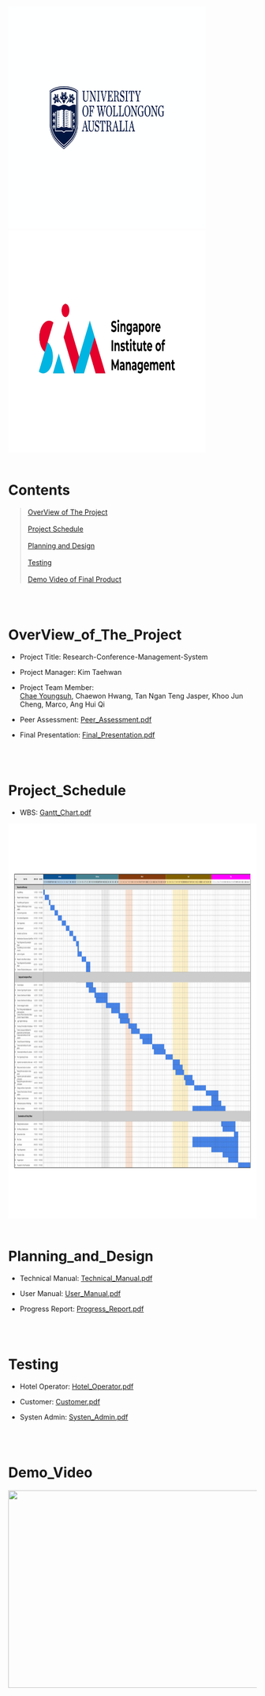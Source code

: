 <div>
  <img src="https://github.com/anica0206/Contactless-Hotel-Check-In-System/blob/main/doc/uow_logo.png"  width="400" height="450"/>
  <img src="https://github.com/anica0206/Contactless-Hotel-Check-In-System/blob/main/doc/sim_logo.jpg"  width="400" height="450"/>
</div>
                                            
<br>

# Contents


>[OverView of The Project](#OverView_of_The_Project)\
><br>
>[Project Schedule](#Project_Schedule)\
><br>
>[Planning and Design](#Planning_and_Design)\
><br>
>[Testing](#Testing)\
><br>
>[Demo Video of Final Product](#Demo_Video)
><br>


<br>
<br>

# OverView_of_The_Project

- Project Title: Research-Conference-Management-System
- Project Manager: Kim Taehwan
- Project Team Member:<br>[Chae Youngsuh](https://github.com/anica0206), Chaewon Hwang, Tan Ngan Teng Jasper, Khoo Jun Cheng, Marco, Ang Hui Qi

- Peer Assessment: [Peer_Assessment.pdf](https://github.com/anica0206/Contactless-Hotel-Check-In-System/blob/main/doc/Peer%20Assessment.pdf)
- Final Presentation: [Final_Presentation.pdf](https://github.com/anica0206/Contactless-Hotel-Check-In-System/blob/main/doc/Final%20Presentation.pdf)

<br>
<br>


# Project_Schedule

* WBS: [Gantt_Chart.pdf](https://github.com/anica0206/Contactless-Hotel-Check-In-System/blob/main/doc/Gantt%20chart.xlsx)
<img src="https://github.com/anica0206/Contactless-Hotel-Check-In-System/blob/main/doc/Gantt%20chart.png" height="800" width="1000"/>  
<br>
<br>


# Planning_and_Design

* Technical Manual: [Technical_Manual.pdf](https://github.com/anica0206/Contactless-Hotel-Check-In-System/blob/main/doc/Technical%20Manual.pdf)

* User Manual: [User_Manual.pdf](https://github.com/anica0206/Contactless-Hotel-Check-In-System/blob/main/doc/User%20Manual.pdf)

* Progress Report: [Progress_Report.pdf](https://github.com/anica0206/Contactless-Hotel-Check-In-System/blob/main/doc/Progress%20Report.pdf)

<br>
<br>

# Testing

* Hotel Operator: [Hotel_Operator.pdf](https://github.com/anica0206/Contactless-Hotel-Check-In-System/blob/main/doc/Test%20Case%20-%20Hotel%20Operator.pdf)

* Customer: [Customer.pdf](https://github.com/anica0206/Contactless-Hotel-Check-In-System/blob/main/doc/Test%20Case%20-%20Customer.pdf)

* Systen Admin: [Systen_Admin.pdf](https://github.com/anica0206/Contactless-Hotel-Check-In-System/blob/main/doc/Test%20Case%20-%20System%20Admin.pdf)

<br>
<br>

# Demo_Video

<img src="https://github.com/anica0206/Contactless-Hotel-Check-In-System/blob/main/doc/demo.gif"  width="800" height="400"/>



</details>
  

